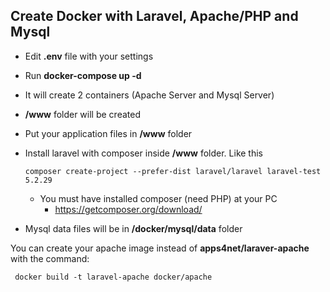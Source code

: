 ## Create Docker with Laravel, Apache/PHP and Mysql

* Edit **.env** file with your settings

* Run **docker-compose up -d**

* It will create 2 containers (Apache Server and Mysql Server)

* **/www** folder will be created

* Put your application files in **/www** folder

* Install laravel with composer inside **/www** folder. Like this
    
      composer create-project --prefer-dist laravel/laravel laravel-test 5.2.29
    
    - You must have installed composer (need PHP) at your PC
        - https://getcomposer.org/download/
    

* Mysql data files will be in **/docker/mysql/data** folder

You can create your apache image instead of **apps4net/laraver-apache** with the command:

     docker build -t laravel-apache docker/apache